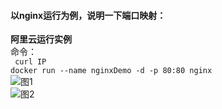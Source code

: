 #### 以nginx运行为例，说明一下端口映射：  
**阿里云运行实例**  
命令：  
    ` curl IP`  
    ` docker run --name nginxDemo -d -p 80:80 nginx `  
![图1](https://github.com/momokanni/docker/blob/master/piture/port_1.png)  
![图2](https://github.com/momokanni/docker/blob/master/piture/port_2.png)
